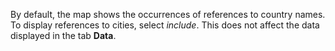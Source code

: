 By default, the map shows the occurrences of references to country names. To display references to cities, select _include_. This does not affect the data displayed in the tab **Data**.
